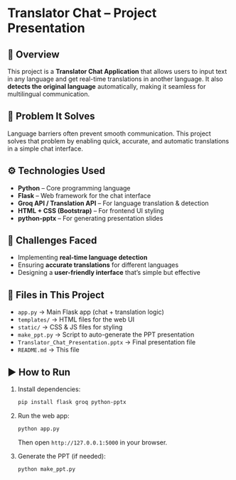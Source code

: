 # Translator Chat – Project Presentation  

## 📌 Overview  
This project is a **Translator Chat Application** that allows users to input text in any language and get real-time translations in another language. It also **detects the original language** automatically, making it seamless for multilingual communication.  

## 🎯 Problem It Solves  
Language barriers often prevent smooth communication. This project solves that problem by enabling quick, accurate, and automatic translations in a simple chat interface.  

## ⚙️ Technologies Used  
- **Python** – Core programming language  
- **Flask** – Web framework for the chat interface  
- **Groq API / Translation API** – For language translation & detection  
- **HTML + CSS (Bootstrap)** – For frontend UI styling  
- **python-pptx** – For generating presentation slides  

## 🚧 Challenges Faced  
- Implementing **real-time language detection**  
- Ensuring **accurate translations** for different languages  
- Designing a **user-friendly interface** that’s simple but effective  

## 📂 Files in This Project  
- `app.py` → Main Flask app (chat + translation logic)  
- `templates/` → HTML files for the web UI  
- `static/` → CSS & JS files for styling  
- `make_ppt.py` → Script to auto-generate the PPT presentation  
- `Translator_Chat_Presentation.pptx` → Final presentation file  
- `README.md` → This file  

## ▶️ How to Run  
1. Install dependencies:  
   ```bash
   pip install flask groq python-pptx
   ```
2. Run the web app:  
   ```bash
   python app.py
   ```
   Then open `http://127.0.0.1:5000` in your browser.  

3. Generate the PPT (if needed):  
   ```bash
   python make_ppt.py
   ```
